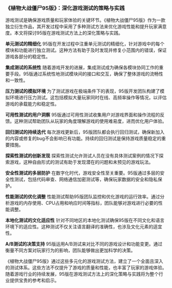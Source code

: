 ### 《植物大战僵尸95版》：深化游戏测试的策略与实践

游戏测试是确保游戏质量和玩家体验的关键环节。《植物大战僵尸95版》作为一款独立衍生作品，其开发过程中采用了多种测试方法来优化游戏性能和提升玩家满意度。本文将探讨95版在游戏测试方法上的深化策略与实践。

**单元测试的精细化**
95版在开发过程中注重单元测试的精细化，针对游戏中的每个模块和功能进行独立测试。这种方法有助于及时发现并修复小范围内的错误，保证游戏各部分的稳定性。

**集成测试的系统性**
随着游戏开发的进展，集成测试成为确保各模块协同工作的重要手段。95版通过系统性地测试模块间的接口和交互，确保了整体游戏的流畅性和一致性。

**压力测试的模拟环境**
为了测试游戏在极端条件下的表现，95版开发团队构建了模拟环境进行压力测试。这包括模拟大量玩家同时在线、高频率操作等情况，以评估游戏的承载能力和稳定性。

**可用性测试的用户洞察**
95版通过可用性测试收集用户对游戏界面和操作流程的反馈。这种测试帮助团队从玩家的角度理解游戏的使用难易度，进而优化用户体验。

**回归测试的持续迭代**
每次游戏更新后，95版团队都会执行回归测试，确保新加入的内容或修复的bug不会影响已有功能。持续的回归测试是保持游戏质量稳定的重要措施。

**探索性测试的创新发现**
探索性测试允许测试人员在没有具体测试案例的情况下探索游戏，这种自由形式的测试有助于发现潜在的问题和未预见的游戏玩法。

**安全性测试的多层防护**
在数字化时代，游戏安全性至关重要。95版通过多层的安全性测试，包括代码审查、网络通信加密测试等，确保玩家数据的安全和隐私保护。

**性能测试的优化调整**
性能测试帮助95版团队监控和优化游戏的运行效率。通过分析游戏的内存使用、CPU占用和响应时间等指标，团队能够对游戏进行必要的性能调整。

**本地化测试的文化适应性**
针对不同地区的本地化测试确保95版在不同文化和语言环境下的适应性。这种测试不仅关注语言翻译的准确性，也涉及文化元素的适宜性。

**A/B测试的决策支持**
95版运用A/B测试来对比不同的游戏设计和功能变更。通过衡量不同方案对玩家行为的影响，团队能够做出更加科学的决策。

《植物大战僵尸95版》通过这些多元化的游戏测试方法，建立了一个全面且深入的测试体系。这些方法不仅提升了游戏的质量和性能，也丰富了玩家的游戏体验。随着游戏行业的持续发展，95版在游戏测试方法上的深化策略与实践将为整个行业提供宝贵的参考和启示。